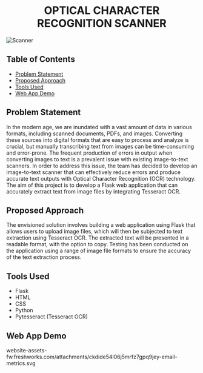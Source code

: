 <div align="center">

# OPTICAL CHARACTER RECOGNITION SCANNER

</div>

![Scanner](https://website-assets-fw.freshworks.com/attachments/ckdide54l06j5mrfz7gpq9jey-email-metrics.svg)


## Table of Contents 

- [Problem Statement](#problem-statement)
- [Proposed Approach](#proposed-approach)
- [Tools Used](#tools-used)
- [Web App Demo](#web-app-demo)

## Problem Statement

In the modern age, we are inundated with a vast amount of data in various formats, including scanned documents, PDFs, and images. Converting these sources into digital formats that are easy to process and analyze is crucial, but manually transcribing text from images can be time-consuming and error-prone. 
The frequent production of errors in output when converting images to text is a prevalent issue with existing image-to-text scanners. In order to address this issue, the team has decided to develop an image-to-text scanner that can effectively reduce errors and produce accurate text outputs with Optical Character Recognition (OCR) technology.
The aim of this project is to develop a Flask web application that can accurately extract text from image files by integrating Tesseract OCR.


## Proposed Approach

The envisioned solution involves building a web application using Flask that allows users to upload image files, which will then be subjected to text extraction using Tesseract OCR. The extracted text will be presented in a readable format, with the option to copy. Testing has been conducted on the application using a range of image file formats to ensure the accuracy of the text extraction process.


## Tools Used
- Flask
- HTML
- CSS
- Python
- Pytesseract (Tesseract OCR)

## Web App Demo
website-assets-fw.freshworks.com/attachments/ckdide54l06j5mrfz7gpq9jey-email-metrics.svg
